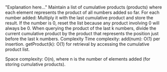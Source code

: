 "Explanation here..." 
Maintain a list of cumulative products (products) where each element represents the product of all numbers added so far.
For each number added:
Multiply it with the last cumulative product and store the result.
If the number is 0, reset the list because any product involving 0 will always be 0.
When querying the product of the last k numbers, divide the current cumulative product by the product that represents the position just before the last k numbers.
Complexity
Time complexity:
add(num): O(1) per insertion.
getProduct(k): O(1) for retrieval by accessing the cumulative product list.

Space complexity:
O(n), where n is the number of elements added (for storing cumulative products).